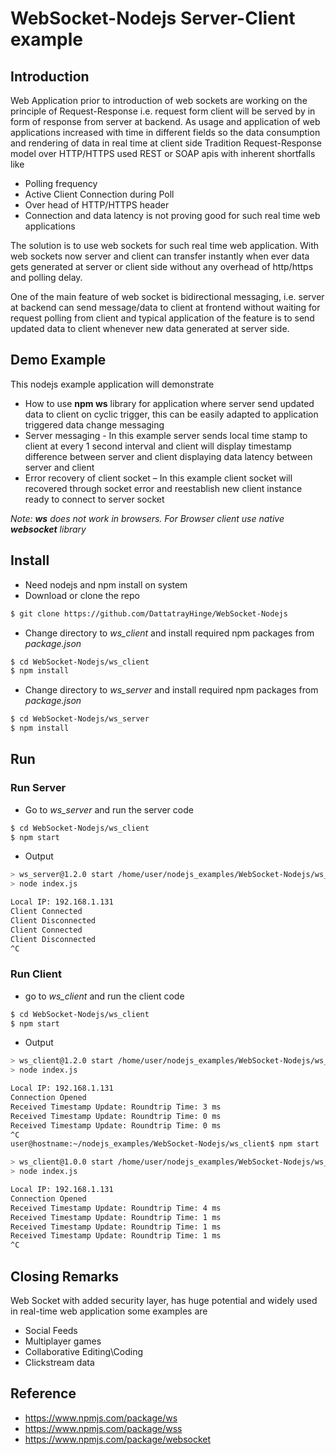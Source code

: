 # WebSocket-Nodejs Server-Client example

## Introduction 
Web Application prior to introduction of web sockets are working on the principle of Request-Response i.e. request form client will be served by in form of response from server at backend. 
As usage and application of web applications increased with time in different fields so the data consumption and rendering of data in real time at client side 
Tradition Request-Response model over HTTP/HTTPS used REST or SOAP apis with inherent shortfalls like 
* Polling frequency 
* Active Client Connection during Poll
* Over head of HTTP/HTTPS header
* Connection and data latency 
is not proving good for such real time web applications

The solution is to use web sockets for such real time web application. With web sockets now server and client can transfer instantly when ever data gets generated at server or client side without any overhead of http/https and polling delay. 

One of the main feature of web socket is bidirectional messaging, i.e. server at backend can send message/data to client at frontend without waiting for request polling from client and typical application of the feature is to send updated data to client whenever new data generated at server side. 

## Demo Example 

This nodejs example application will demonstrate 
* How to use **npm ws** library for application where server send updated data to client on cyclic trigger, this can be easily adapted to application triggered data change messaging  
* Server messaging - In this example server sends local time stamp to client at every 1 second interval and client will display timestamp difference between server and client displaying data latency between server and client 
* Error recovery of client socket – In this example client socket will recovered through socket error and reestablish new client instance ready to connect to server socket

*Note: **ws** does not work in browsers. For Browser client use native **websocket** library*

## Install
* Need nodejs and npm install on system 
* Download or clone the repo 

```sh
$ git clone https://github.com/DattatrayHinge/WebSocket-Nodejs
```

* Change directory to *ws_client* and install required npm packages from *package.json*

```sh
$ cd WebSocket-Nodejs/ws_client
$ npm install 
```

* Change directory to *ws_server* and install required npm packages from *package.json*

```sh
$ cd WebSocket-Nodejs/ws_server
$ npm install
```

## Run 

### Run Server 

* Go to *ws_server* and run the server code 

```sh
$ cd WebSocket-Nodejs/ws_client
$ npm start 
```

* Output
```sh
> ws_server@1.2.0 start /home/user/nodejs_examples/WebSocket-Nodejs/ws_server
> node index.js

Local IP: 192.168.1.131
Client Connected
Client Disconnected
Client Connected
Client Disconnected
^C
```

### Run Client

* go to *ws_client* and run the client code 

```sh
$ cd WebSocket-Nodejs/ws_client
$ npm start 
```

* Output 
```sh
> ws_client@1.2.0 start /home/user/nodejs_examples/WebSocket-Nodejs/ws_client
> node index.js

Local IP: 192.168.1.131
Connection Opened
Received Timestamp Update: Roundtrip Time: 3 ms
Received Timestamp Update: Roundtrip Time: 0 ms
Received Timestamp Update: Roundtrip Time: 0 ms
^C
user@hostname:~/nodejs_examples/WebSocket-Nodejs/ws_client$ npm start

> ws_client@1.0.0 start /home/user/nodejs_examples/WebSocket-Nodejs/ws_client
> node index.js

Local IP: 192.168.1.131
Connection Opened
Received Timestamp Update: Roundtrip Time: 4 ms
Received Timestamp Update: Roundtrip Time: 1 ms
Received Timestamp Update: Roundtrip Time: 1 ms
Received Timestamp Update: Roundtrip Time: 1 ms
^C
```

## Closing Remarks 
Web Socket with added security layer, has huge potential and widely used in real-time web application some examples are 
* Social Feeds 
* Multiplayer games 
* Collaborative Editing\Coding 
* Clickstream data


## Reference
* https://www.npmjs.com/package/ws
* https://www.npmjs.com/package/wss
* https://www.npmjs.com/package/websocket

